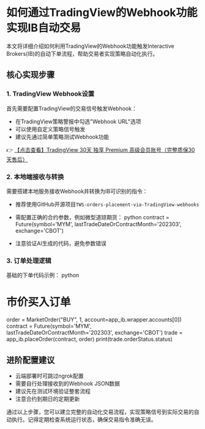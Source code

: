 # 如何通过TradingView的Webhook功能实现IB自动交易

本文将详细介绍如何利用TradingView的Webhook功能触发Interactive Brokers(IB)的自动下单流程，帮助交易者实现策略自动化执行。

## 核心实现步骤

### 1. TradingView Webhook设置
首先需要配置TradingView的交易信号触发Webhook：
- 在TradingView策略警报中勾选"Webhook URL"选项
- 可以使用自定义策略信号触发
- 建议先通过简单策略测试Webhook功能

👉 [【点击查看】TradingView 30天 独享 Premium 高级会员账号（完整质保30天售后）](https://bit.ly/TradingView-Pro)

### 2. 本地端接收与转换
需要搭建本地服务接收Webhook并转换为IB可识别的指令：
- 推荐使用GitHub开源项目`TWS-orders-placement-via-TradingView-webhooks`
- 需配置正确的合约参数，例如微型道琼期货：
  python
  contract = Future(symbol='MYM', 
                   lastTradeDateOrContractMonth='202303',
                   exchange='CBOT')
  
- 注意验证AI生成的代码，避免参数错误

### 3. 订单处理逻辑
基础的下单代码示例：
python
# 市价买入订单
order = MarketOrder("BUY", 1, account=app_ib.wrapper.accounts[0])
contract = Future(symbol='MYM', lastTradeDateOrContractMonth='202303', exchange='CBOT')
trade = app_ib.placeOrder(contract, order)
print(trade.orderStatus.status)

## 进阶配置建议

- 云端部署时可跳过ngrok配置
- 需要自行处理接收到的Webhook JSON数据
- 建议先在测试环境验证整套流程
- 注意合约到期日的定期更新

通过以上步骤，您可以建立完整的自动化交易流程，实现策略信号到实际交易的自动执行。记得定期检查系统运行状态，确保交易指令准确无误。